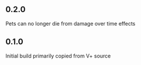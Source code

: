## 0.2.0
Pets can no longer die from damage over time effects

## 0.1.0
Initial build primarily copied from V+ source
